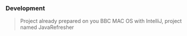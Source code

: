 ### Development

> Project already prepared on you BBC MAC OS with IntelliJ, project named JavaRefresher
